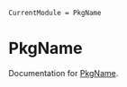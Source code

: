 ```@meta
CurrentModule = PkgName
```

# PkgName

Documentation for [PkgName](https://github.com/username/PkgName.jl).


```@index
```
